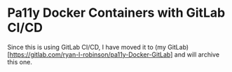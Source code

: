 # Pa11y Docker Containers with GitLab CI/CD

Since this is using GitLab CI/CD, I have moved it to (my GitLab)[https://gitlab.com/ryan-l-robinson/pa11y-Docker-GitLab] and will archive this one.
